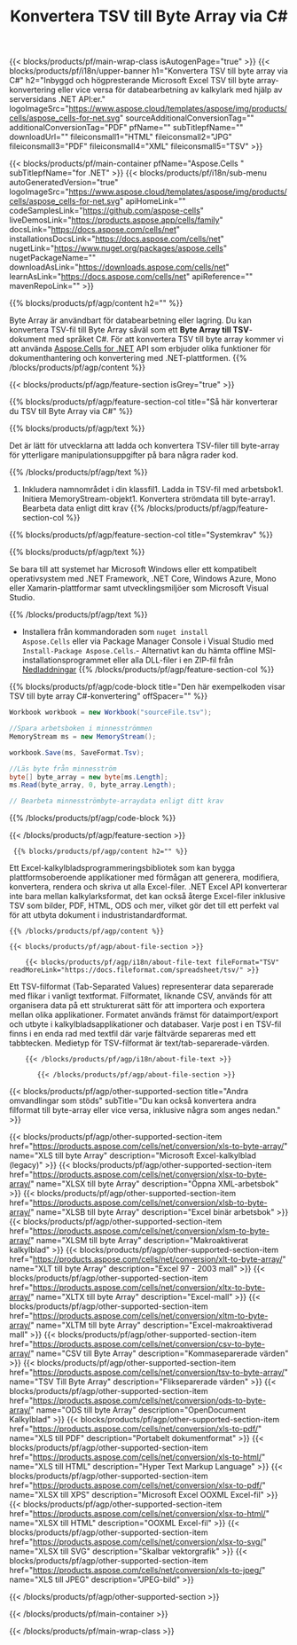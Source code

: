 ﻿---
title: Konvertera TSV till Byte Array via C# 
weight: 7690
url: /sv/net/conversion/tsv-to-byte-array/ 
description: C# Exempelkod för konvertering av TSV till Byte Array. Använd den här koden för konvertering av Excel TSV till Byte Array inom VB.NET, Asp.NET eller någon .NET-baserad applikation.
---
{{< blocks/products/pf/main-wrap-class isAutogenPage="true" >}}
{{< blocks/products/pf/i18n/upper-banner h1="Konvertera TSV till byte array via C#" h2="Inbyggd och högpresterande Microsoft Excel TSV till byte array-konvertering eller vice versa för databearbetning av kalkylark med hjälp av serversidans .NET API:er." logoImageSrc="https://www.aspose.cloud/templates/aspose/img/products/cells/aspose_cells-for-net.svg" sourceAdditionalConversionTag="" additionalConversionTag="PDF" pfName="" subTitlepfName="" downloadUrl="" fileiconsmall1="HTML" fileiconsmall2="JPG" fileiconsmall3="PDF" fileiconsmall4="XML" fileiconsmall5="TSV" >}}

{{< blocks/products/pf/main-container pfName="Aspose.Cells " subTitlepfName="for .NET" >}}
{{< blocks/products/pf/i18n/sub-menu autoGeneratedVersion="true" logoImageSrc="https://www.aspose.cloud/templates/aspose/img/products/cells/aspose_cells-for-net.svg" apiHomeLink="" codeSamplesLink="https://github.com/aspose-cells" liveDemosLink="https://products.aspose.app/cells/family" docsLink="https://docs.aspose.com/cells/net" installationsDocsLink="https://docs.aspose.com/cells/net" nugetLink="https://www.nuget.org/packages/aspose.cells" nugetPackageName="" downloadAsLink="https://downloads.aspose.com/cells/net" learnAsLink="https://docs.aspose.com/cells/net" apiReference="" mavenRepoLink="" >}}

{{% blocks/products/pf/agp/content h2="" %}}

 Byte Array är användbart för databearbetning eller lagring. Du kan konvertera TSV-fil till Byte Array såväl som ett **Byte Array till TSV**-dokument med språket C#. För att konvertera TSV till byte array kommer vi att använda
 [Aspose.Cells for .NET](https://products.aspose.com/cells/net) 
 API som erbjuder olika funktioner för dokumenthantering och konvertering med .NET-plattformen. 
{{% /blocks/products/pf/agp/content %}}

{{< blocks/products/pf/agp/feature-section isGrey="true" >}}

{{% blocks/products/pf/agp/feature-section-col title="Så här konverterar du TSV till Byte Array via C#" %}}

{{% blocks/products/pf/agp/text %}}

 Det är lätt för utvecklarna att ladda och konvertera TSV-filer till byte-array för ytterligare manipulationsuppgifter på bara några rader kod.

{{% /blocks/products/pf/agp/text %}}

1. Inkludera namnområdet i din klassfil1. Ladda in TSV-fil med arbetsbok1. Initiera MemoryStream-objekt1. Konvertera strömdata till byte-array1. Bearbeta data enligt ditt krav
{{% /blocks/products/pf/agp/feature-section-col %}}

{{% blocks/products/pf/agp/feature-section-col title="Systemkrav" %}}

{{% blocks/products/pf/agp/text %}}

 Se bara till att systemet har Microsoft Windows eller ett kompatibelt operativsystem med .NET Framework, .NET Core, Windows Azure, Mono eller Xamarin-plattformar samt utvecklingsmiljöer som Microsoft Visual Studio. 

{{% /blocks/products/pf/agp/text %}}

- Installera från kommandoraden som <code>nuget install Aspose.Cells</code> eller via Package Manager Console i Visual Studio med <code>Install-Package Aspose.Cells</code>.- Alternativt kan du hämta offline MSI-installationsprogrammet eller alla DLL-filer i en ZIP-fil från <a href="https://downloads.aspose.com/cells/net">Nedladdningar</a>
{{% /blocks/products/pf/agp/feature-section-col %}}

{{% blocks/products/pf/agp/code-block title="Den här exempelkoden visar TSV till byte array C#-konvertering" offSpacer="" %}}

```cs
Workbook workbook = new Workbook("sourceFile.tsv");

//Spara arbetsboken i minnesströmmen
MemoryStream ms = new MemoryStream();

workbook.Save(ms, SaveFormat.Tsv);

//Läs byte från minnesström
byte[] byte_array = new byte[ms.Length];
ms.Read(byte_array, 0, byte_array.Length);

// Bearbeta minnesströmbyte-arraydata enligt ditt krav 


```

{{% /blocks/products/pf/agp/code-block %}}

{{< /blocks/products/pf/agp/feature-section >}}

<!-- aboutfile Starts -->
      
     {{% blocks/products/pf/agp/content h2="" %}}

Ett Excel-kalkylbladsprogrammeringsbibliotek som kan bygga plattformsoberoende applikationer med förmågan att generera, modifiera, konvertera, rendera och skriva ut alla Excel-filer. .NET Excel API konverterar inte bara mellan kalkylarksformat, det kan också återge Excel-filer inklusive TSV som bilder, PDF, HTML, ODS och mer, vilket gör det till ett perfekt val för att utbyta dokument i industristandardformat.



    {{% /blocks/products/pf/agp/content %}}

    {{< blocks/products/pf/agp/about-file-section >}}

        {{< blocks/products/pf/agp/i18n/about-file-text fileFormat="TSV" readMoreLink="https://docs.fileformat.com/spreadsheet/tsv/" >}}
Ett TSV-filformat (Tab-Separated Values) representerar data separerade med flikar i vanligt textformat. Filformatet, liknande CSV, används för att organisera data på ett strukturerat sätt för att importera och exportera mellan olika applikationer. Formatet används främst för dataimport/export och utbyte i kalkylbladsapplikationer och databaser. Varje post i en TSV-fil finns i en enda rad med textfil där varje fältvärde separeras med ett tabbtecken. Medietyp för TSV-filformat är text/tab-separerade-värden.

        {{< /blocks/products/pf/agp/i18n/about-file-text >}}

           {{< /blocks/products/pf/agp/about-file-section >}}


<!-- aboutfile Ends -->

{{< blocks/products/pf/agp/other-supported-section title="Andra omvandlingar som stöds" subTitle="Du kan också konvertera andra filformat till byte-array eller vice versa, inklusive några som anges nedan." >}}

{{< blocks/products/pf/agp/other-supported-section-item href="https://products.aspose.com/cells/net/conversion/xls-to-byte-array/" name="XLS till byte Array" description="Microsoft Excel-kalkylblad (legacy)" >}} {{< blocks/products/pf/agp/other-supported-section-item href="https://products.aspose.com/cells/net/conversion/xlsx-to-byte-array/" name="XLSX till byte Array" description="Öppna XML-arbetsbok" >}} {{< blocks/products/pf/agp/other-supported-section-item href="https://products.aspose.com/cells/net/conversion/xlsb-to-byte-array/" name="XLSB till byte Array" description="Excel binär arbetsbok" >}} {{< blocks/products/pf/agp/other-supported-section-item href="https://products.aspose.com/cells/net/conversion/xlsm-to-byte-array/" name="XLSM till byte Array" description="Makroaktiverat kalkylblad" >}} {{< blocks/products/pf/agp/other-supported-section-item href="https://products.aspose.com/cells/net/conversion/xlt-to-byte-array/" name="XLT till byte Array" description="Excel 97 - 2003 mall" >}} {{< blocks/products/pf/agp/other-supported-section-item href="https://products.aspose.com/cells/net/conversion/xltx-to-byte-array/" name="XLTX till byte Array" description="Excel-mall" >}} {{< blocks/products/pf/agp/other-supported-section-item href="https://products.aspose.com/cells/net/conversion/xltm-to-byte-array/" name="XLTM till byte Array" description="Excel-makroaktiverad mall" >}} {{< blocks/products/pf/agp/other-supported-section-item href="https://products.aspose.com/cells/net/conversion/csv-to-byte-array/" name="CSV till Byte Array" description="Kommaseparerade värden" >}} {{< blocks/products/pf/agp/other-supported-section-item href="https://products.aspose.com/cells/net/conversion/tsv-to-byte-array/" name="TSV Till Byte Array" description="Flikseparerade värden" >}} {{< blocks/products/pf/agp/other-supported-section-item href="https://products.aspose.com/cells/net/conversion/ods-to-byte-array/" name="ODS till byte Array" description="OpenDocument Kalkylblad" >}} {{< blocks/products/pf/agp/other-supported-section-item href="https://products.aspose.com/cells/net/conversion/xls-to-pdf/" name="XLS till PDF" description="Portabelt dokumentformat" >}} {{< blocks/products/pf/agp/other-supported-section-item href="https://products.aspose.com/cells/net/conversion/xls-to-html/" name="XLS till HTML" description="Hyper Text Markup Language" >}} {{< blocks/products/pf/agp/other-supported-section-item href="https://products.aspose.com/cells/net/conversion/xlsx-to-pdf/" name="XLSX till XPS" description="Microsoft Excel OOXML Excel-fil" >}} {{< blocks/products/pf/agp/other-supported-section-item href="https://products.aspose.com/cells/net/conversion/xlsx-to-html/" name="XLSX till HTML" description="OOXML Excel-fil" >}} {{< blocks/products/pf/agp/other-supported-section-item href="https://products.aspose.com/cells/net/conversion/xlsx-to-svg/" name="XLSX till SVG" description="Skalbar vektorgrafik" >}} {{< blocks/products/pf/agp/other-supported-section-item href="https://products.aspose.com/cells/net/conversion/xls-to-jpeg/" name="XLS till JPEG" description="JPEG-bild" >}} 

{{< /blocks/products/pf/agp/other-supported-section >}}

{{< /blocks/products/pf/main-container >}}
    
{{< /blocks/products/pf/main-wrap-class >}}